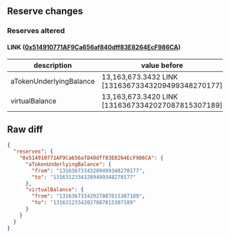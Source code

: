 ## Reserve changes

### Reserves altered

#### LINK ([0x514910771AF9Ca656af840dff83E8264EcF986CA](https://etherscan.io/address/0x514910771AF9Ca656af840dff83E8264EcF986CA))

| description | value before | value after |
| --- | --- | --- |
| aTokenUnderlyingBalance | 13,163,673.3432 LINK [13163673343209499348270177] | 13,163,123.3432 LINK [13163123343209499348270177] |
| virtualBalance | 13,163,673.3420 LINK [13163673342027087815307189] | 13,163,123.3420 LINK [13163123342027087815307189] |


## Raw diff

```json
{
  "reserves": {
    "0x514910771AF9Ca656af840dff83E8264EcF986CA": {
      "aTokenUnderlyingBalance": {
        "from": "13163673343209499348270177",
        "to": "13163123343209499348270177"
      },
      "virtualBalance": {
        "from": "13163673342027087815307189",
        "to": "13163123342027087815307189"
      }
    }
  }
}
```